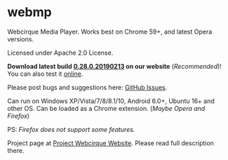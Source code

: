 # webmp
Webcirque Media Player. Works best on Chrome 59+, and latest Opera versions.

Licensed under Apache 2.0 License.

<b>Download latest build [0.28.0.20190213](https://www.pwcq.ml/projects/webmp/builds/0.28.0.20190213.zip) on our website</b> (_Recommended_)! You can also test it [online](https://webcirque.github.io/webmp).

Please post bugs and suggestions here: [GitHub Issues](https://github.com/webcirque/webmp/issues).

Can run on Windows XP/Vista/7/8/8.1/10, Android 6.0+, Ubuntu 16+ and other OS. Can be loaded as a Chrome extension. (_Maybe Opera and Firefox_)

PS: _Firefox does not support some features._

Project page at [Project Webcirque Website](https://www.pwcq.ml/project/webmp). Please read full description there.
